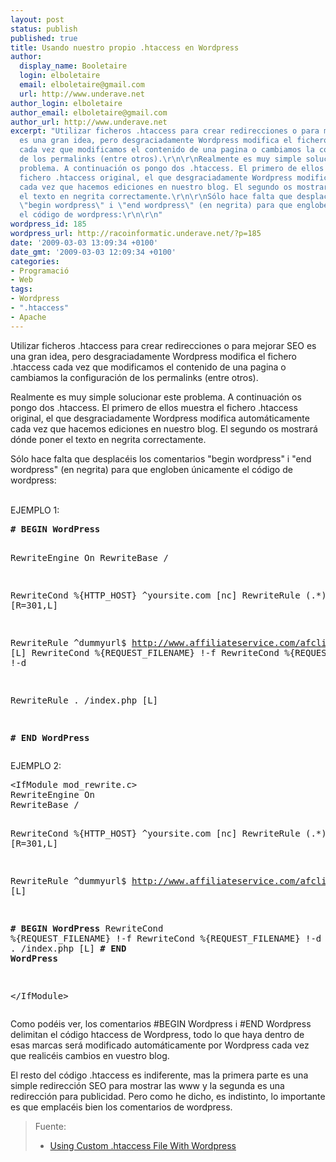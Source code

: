 ```yaml
---
layout: post
status: publish
published: true
title: Usando nuestro propio .htaccess en Wordpress
author:
  display_name: Booletaire
  login: elboletaire
  email: elboletaire@gmail.com
  url: http://www.underave.net
author_login: elboletaire
author_email: elboletaire@gmail.com
author_url: http://www.underave.net
excerpt: "Utilizar ficheros .htaccess para crear redirecciones o para mejorar SEO
  es una gran idea, pero desgraciadamente Wordpress modifica el fichero .htaccess
  cada vez que modificamos el contenido de una pagina o cambiamos la configuración
  de los permalinks (entre otros).\r\n\r\nRealmente es muy simple solucionar este
  problema. A continuación os pongo dos .htaccess. El primero de ellos muestra el
  fichero .htaccess original, el que desgraciadamente Wordpress modifica automáticamente
  cada vez que hacemos ediciones en nuestro blog. El segundo os mostrará dónde poner
  el texto en negrita correctamente.\r\n\r\nSólo hace falta que desplacéis los comentarios
  \"begin wordpress\" i \"end wordpress\" (en negrita) para que engloben únicamente
  el código de wordpress:\r\n\r\n"
wordpress_id: 185
wordpress_url: http://racoinformatic.underave.net/?p=185
date: '2009-03-03 13:09:34 +0100'
date_gmt: '2009-03-03 12:09:34 +0100'
categories:
- Programació
- Web
tags:
- Wordpress
- ".htaccess"
- Apache
---
```

<p>Utilizar ficheros .htaccess para crear redirecciones o para mejorar SEO es una gran idea, pero desgraciadamente Wordpress modifica el fichero .htaccess cada vez que modificamos el contenido de una pagina o cambiamos la configuración de los permalinks (entre otros).</p>
<p>Realmente es muy simple solucionar este problema. A continuación os pongo dos .htaccess. El primero de ellos muestra el fichero .htaccess original, el que desgraciadamente Wordpress modifica automáticamente cada vez que hacemos ediciones en nuestro blog. El segundo os mostrará dónde poner el texto en negrita correctamente.</p>
<p>Sólo hace falta que desplacéis los comentarios "begin wordpress" i "end wordpress" (en negrita) para que engloben únicamente el código de wordpress:</p>
<p><a id="more"></a><a id="more-185"></a><br />
EJEMPLO 1:</p>
<pre><strong># BEGIN WordPress</strong>

RewriteEngine On
RewriteBase /

RewriteCond %{HTTP_HOST} ^yoursite.com [nc]
RewriteRule (.*) http://www.yoursite.com/$1 [R=301,L]

RewriteRule ^dummyurl$ http://www.affiliateservice.com/afclick.php?o=6496 [L]
RewriteCond %{REQUEST_FILENAME} !-f
RewriteCond %{REQUEST_FILENAME} !-d

RewriteRule . /index.php [L]

<strong># END WordPress</strong></pre>
<p>EJEMPLO 2:</p>
<pre>&lt;IfModule mod_rewrite.c&gt;
RewriteEngine On
RewriteBase /

RewriteCond %{HTTP_HOST} ^yoursite.com [nc]
RewriteRule (.*) http://www.yoursite.com/$1 [R=301,L]

RewriteRule ^dummyurl$ http://www.affiliateservice.com/afclick.php?o=6496 [L]

<span style="font-weight: bold;"># BEGIN WordPress</span>
RewriteCond %{REQUEST_FILENAME} !-f
RewriteCond %{REQUEST_FILENAME} !-d
RewriteRule . /index.php [L]
<span style="font-weight: bold;"># END WordPress</span>

&lt;/IfModule&gt;</pre>
<p>Como podéis ver, los comentarios #BEGIN Wordpress i #END Wordpress delimitan el código htaccess de Wordpress, todo lo que haya dentro de esas marcas será modificado automáticamente por Wordpress cada vez que realicéis cambios en vuestro blog.</p>
<p>El resto del código .htaccess es indiferente, mas la primera parte es una simple redirección SEO para mostrar las www y la segunda es una redirección para publicidad. Pero como he dicho, es indistinto, lo importante es que emplacéis bien los comentarios de wordpress.</p>
<blockquote><p>Fuente:</p>
<ul>
<li><a title="Permanent Link to Using Custom .htaccess File With Wordpress" href="http://www.mfartr.com/internet-marketing-web-tech/using-custom-htaccess-file-with-wordpress/">Using Custom .htaccess File With Wordpress</a></li>
</ul>
</blockquote>
